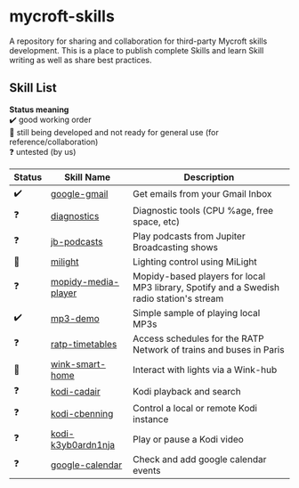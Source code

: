 # mycroft-skills
A repository for sharing and collaboration for third-party Mycroft skills  
development.  This is a place to publish complete Skills and learn Skill  
writing as well as share best practices.

## Skill List

**Status meaning**  
:heavy_check_mark: good working order  
:construction:     still being developed and not ready for general use (for reference/collaboration)  
:question:         untested (by us)


| Status              | Skill Name                                             | Description                           |  
| ------------------- | ------------------------------------------------------ | ------------------------------------- |  
| :heavy_check_mark:  | [google-gmail](../../wiki/SKILL-google-gmail)          | Get emails from your Gmail Inbox      |  
| :question:          | [diagnostics](../../wiki/SKILL-diagnostics)                   | Diagnostic tools (CPU %age, free space, etc) |
| :question:          | [jb-podcasts](../../wiki/SKILL-Jupiter-Broadcasting-Podcasts) | Play podcasts from Jupiter Broadcasting shows |
| :construction:      | [milight](../../wiki/SKILL-milight)                           | Lighting control using MiLight |
| :question:          | [mopidy-media-player](../../wiki/SKILL-Mopidy-Media-Players)  | Mopidy-based players for local MP3 library, Spotify and a Swedish radio station's stream |
| :heavy_check_mark:  | [mp3-demo](../../wiki/SKILL-mp3-demo)                         | Simple sample of playing local MP3s   |
| :question:          | [ratp-timetables](../../wiki/SKILL-ratp-timetables)           | Access schedules for the RATP Network of trains and buses in Paris |
| :construction:      | [wink-smart-home](../../wiki/SKILL-wink)                      | Interact with lights via a Wink-hub   |  
| :question:          | [kodi-cadair](../../wiki/SKILL-cadair-kodi)                   | Kodi playback and search              |
| :question:          | [kodi-cbenning](../../wiki/SKILL-cbenning-kodi)               | Control a local or remote Kodi instance              |
| :question:          | [kodi-k3yb0ardn1nja](../../wiki/SKILL-kodi-k3yb0ardn1nja)     | Play or pause a Kodi video              |
| :question:          | [google-calendar](../../wiki/SKILL-google-calendar)           | Check and add google calendar events              |
